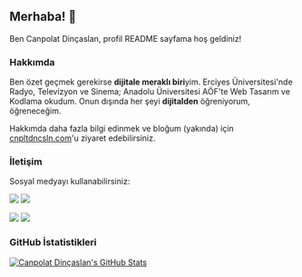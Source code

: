 ## Merhaba! :wave:

Ben Canpolat Dinçaslan, profil README sayfama hoş geldiniz!

### Hakkımda
Ben özet geçmek gerekirse **dijitale meraklı biri**yim.
Erciyes Üniversitesi'nde Radyo, Televizyon ve Sinema; Anadolu Üniversitesi AÖF'te Web Tasarım ve Kodlama okudum. Onun dışında her şeyi **dijitalden** öğreniyorum, öğreneceğim.

Hakkımda daha fazla bilgi edinmek ve bloğum (yakında) için [cnpltdncsln.com](https://cnpltdncsln.com)'u ziyaret edebilirsiniz.

### İletişim
Sosyal medyayı kullanabilirsiniz:

[![](https://img.shields.io/badge/Telegram-@cnpltdncsln-blue)](https://t.me/cnpltdncsln)
[![](https://img.shields.io/badge/Twitter-@cnpltdncsln-blue)](https://twitter.com/cnpltdncsln)

[![](https://img.shields.io/badge/Instagram-@cnpltdncsln-blue)](https://instagram.com/cnpltdncsln)
[![](https://img.shields.io/badge/Keybase-@dncslncnplt-blue)](https://keybase.io/dncslncnplt)

### GitHub İstatistikleri
[![Canpolat Dinçaslan's GitHub Stats](https://github-readme-stats.vercel.app/api?username=cnpltdncsln&show_icons=true&theme=radical&include_all_commits=true)](https://github.com/cnpltdncsln)
